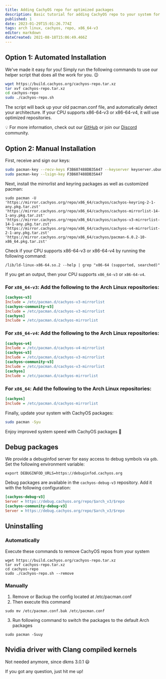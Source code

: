 ```yaml
---
title: Adding CachyOS repo for optimized packages
description: Basic tutorial for adding CachyOS repo to your system for packages compiled with x86_64-v3 support.
published: 1
date: 2023-01-29T15:01:26.774Z
tags: arch linux, cachyos, repo, x86_64-v3
editor: markdown
dateCreated: 2021-08-18T15:06:49.466Z
---
```


## Option 1: Automated Installation

We've made it easy for you! Simply run the following commands to use our helper script that does all the work for you.  😉

```sh
wget https://build.cachyos.org/cachyos-repo.tar.xz
tar xvf cachyos-repo.tar.xz
cd cachyos-repo
sudo ./cachyos-repo.sh
```

The script will back up your old pacman.conf file, and automatically detect your architecture. If your CPU supports x86-64-v3 or x86-64-v4, it will use optimized repositories.

💡 For more information, check out our [GitHub](https://github.com/cachyos) or join our [Discord](https://discord.gg/k39qfrxPNa) community.

## Option 2: Manual Installation

First, receive and sign our keys:

```sh
sudo pacman-key --recv-keys F3B607488DB35A47 --keyserver keyserver.ubuntu.com
sudo pacman-key --lsign-key F3B607488DB35A47
```

Next, install the mirrorlist and keyring packages as well as customized pacman:

```
sudo pacman -U 'https://mirror.cachyos.org/repo/x86_64/cachyos/cachyos-keyring-2-1-any.pkg.tar.zst' 'https://mirror.cachyos.org/repo/x86_64/cachyos/cachyos-mirrorlist-14-1-any.pkg.tar.zst' 'https://mirror.cachyos.org/repo/x86_64/cachyos/cachyos-v3-mirrorlist-14-1-any.pkg.tar.zst' 'https://mirror.cachyos.org/repo/x86_64/cachyos/cachyos-v4-mirrorlist-2-1-any.pkg.tar.zst' 'https://mirror.cachyos.org/repo/x86_64/cachyos/pacman-6.0.2-10-x86_64.pkg.tar.zst'
```

Check if your CPU supports x86-64-v3 or x86-64-v4 by running the following command:

```
/lib/ld-linux-x86-64.so.2 --help | grep "x86-64 (supported, searched)"
```

If you get an output, then your CPU supports `x86_64-v3` or `x86-64-v4`.

### For `x86_64-v3`: Add the following to the Arch Linux repositories:

```cfg
[cachyos-v3]
Include = /etc/pacman.d/cachyos-v3-mirrorlist
[cachyos-community-v3]
Include = /etc/pacman.d/cachyos-v3-mirrorlist
[cachyos]
Include = /etc/pacman.d/cachyos-mirrorlist
```

### For `x86_64-v4`: Add the following to the Arch Linux repositories:

```cfg
[cachyos-v4]
Include = /etc/pacman.d/cachyos-v4-mirrorlist
[cachyos-v3]
Include = /etc/pacman.d/cachyos-v3-mirrorlist
[cachyos-community-v3]
Include = /etc/pacman.d/cachyos-v3-mirrorlist
[cachyos]
Include = /etc/pacman.d/cachyos-mirrorlist
```

### For `x86_64`: Add the following to the Arch Linux repositories:

```cfg
[cachyos]
Include = /etc/pacman.d/cachyos-mirrorlist
```

Finally, update your system with CachyOS packages:

```bash
sudo pacman -Syu
```
Enjoy improved system speed with CachyOS packages 🎉

Debug packages
--------------

We provide a debuginfod server for easy access to debug symbols via `gdb`. Set the following environment variable:

`export DEBUGINFOD_URLS=https://debuginfod.cachyos.org`

Debug packages are available in the `cachyos-debug-v3` repository. Add it with the following configuration:

```cfg
[cachyos-debug-v3]
Server = https://debug.cachyos.org/repo/$arch_v3/$repo
[cachyos-community-debug-v3]
Server = https://debug.cachyos.org/repo/$arch_v3/$repo
```

## Uninstalling

### Automatically

Execute these commands to remove CachyOS repos from your system

```
wget https://build.cachyos.org/cachyos-repo.tar.xz
tar xvf cachyos-repo.tar.xz
cd cachyos-repo
sudo ./cachyos-repo.sh --remove
```

### Manually

1. Remove or Backup the config located at /etc/pacman.conf
2. Then execute this command

```
sudo mv /etc/pacman.conf.bak /etc/pacman.conf
```

3. Run following command to switch the packages to the default Arch packages

```
sudo pacman -Suuy
```

## Nvidia driver with Clang compiled kernels

Not needed anymore, since dkms 3.0.1 😃

If you got any question, just hit me up!
